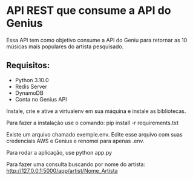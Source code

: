 #  API REST que consume a API do Genius 
Essa API tem como objetivo consume a API do Geniu para retornar as 10 músicas mais populares do artista pesquisado.


## Requisitos:
* Python 3.10.0
* Redis Server
* DynamoDB 
* Conta no Genius API

Instale, crie e ative a virtualenv em sua máquina e instale as bibliotecas.

Para fazer a instalação use o comando: pip install -r requirements.txt

Existe um arquivo chamado exemple.env. Edite esse arquivo com suas credenciais AWS e Genius e renomei para apenas .env. 

Para rodar a aplicação, use python app.py

Para fazer uma consulta buscando por nome do artista:
http://127.0.0.1:5000/app/artist/Nome_Artista


